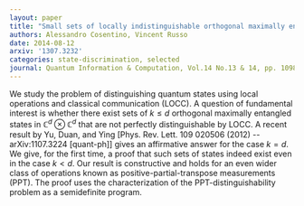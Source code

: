 ```yaml
---
layout: paper
title: "Small sets of locally indistinguishable orthogonal maximally entangled states"
authors: Alessandro Cosentino, Vincent Russo
date: 2014-08-12 
arxiv: '1307.3232'
categories: state-discrimination, selected
journal: Quantum Information & Computation, Vol.14 No.13 & 14, pp. 1098-1106 (2014)
---
```


We study the problem of distinguishing quantum states using local operations
and classical communication (LOCC). A question of fundamental interest is
whether there exist sets of $k \leq d$ orthogonal maximally entangled states in
$\mathbb{C}^{d}\otimes\mathbb{C}^{d}$ that are not perfectly distinguishable by
LOCC. A recent result by Yu, Duan, and Ying [Phys. Rev. Lett. 109 020506 (2012)
-- arXiv:1107.3224 [quant-ph]] gives an affirmative answer for the case $k =
d$. We give, for the first time, a proof that such sets of states indeed exist
even in the case $k < d$. Our result is constructive and holds for an even
wider class of operations known as positive-partial-transpose measurements
(PPT). The proof uses the characterization of the PPT-distinguishability
problem as a semidefinite program.